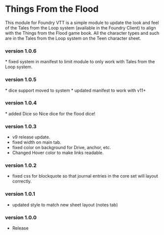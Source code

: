 <h1>Things From the Flood</h1>

<p>This module for Foundry VTT is a simple module to update the look and feel of the Tales from the Loop system (available in the Foundry Client) to align with the Things from the Flood game book. All the character types and such are in the Tales from the Loop system on the Teen character sheet.  </p>

<h3> version 1.0.6 </h3>
* fixed system in manifest to limit module to only work with Tales from the Loop system.

<h3> version 1.0.5 </h3>
* dice support moved to system
* updated manifest to work with v11+

<h3> version 1.0.4 </h3>
* added Dice so Nice dice for the flood dice!

<h3> version 1.0.3 </h3>

* v9 release update.  
* fixed width on main tab. 
* fixed color on background for Drive, anchor, etc.
* Changed Hover color to make links readable.

<h3> version 1.0.2 </h3>

* fixed css for blockquote so that journal entries in the core set will layout correctly.

<h3> version 1.0.1 </h3>

* updated style to match new sheet layout (notes tab)

<h3> version 1.0.0 </h3>

* Release
